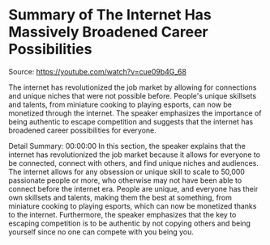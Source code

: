 # Summary of The Internet Has Massively Broadened Career Possibilities

Source: https://youtube.com/watch?v=cue09b4G_68

The internet has revolutionized the job market by allowing for connections and unique niches that were not possible before. People's unique skillsets and talents, from miniature cooking to playing esports, can now be monetized through the internet. The speaker emphasizes the importance of being authentic to escape competition and suggests that the internet has broadened career possibilities for everyone.

Detail Summary: 
00:00:00
In this section, the speaker explains that the internet has revolutionized the job market because it allows for everyone to be connected, connect with others, and find unique niches and audiences. The internet allows for any obsession or unique skill to scale to 50,000 passionate people or more, who otherwise may not have been able to connect before the internet era. People are unique, and everyone has their own skillsets and talents, making them the best at something, from miniature cooking to playing esports, which can now be monetized thanks to the internet. Furthermore, the speaker emphasizes that the key to escaping competition is to be authentic by not copying others and being yourself since no one can compete with you being you.

